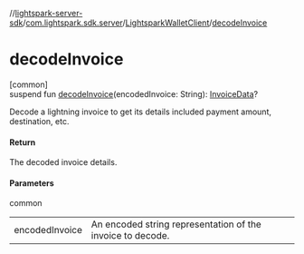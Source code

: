 //[lightspark-server-sdk](../../../index.md)/[com.lightspark.sdk.server](../index.md)/[LightsparkWalletClient](index.md)/[decodeInvoice](decode-invoice.md)

# decodeInvoice

[common]\
suspend fun [decodeInvoice](decode-invoice.md)(encodedInvoice: String): [InvoiceData](../../com.lightspark.sdk.server.model/-invoice-data/index.md)?

Decode a lightning invoice to get its details included payment amount, destination, etc.

#### Return

The decoded invoice details.

#### Parameters

common

| | |
|---|---|
| encodedInvoice | An encoded string representation of the invoice to decode. |
